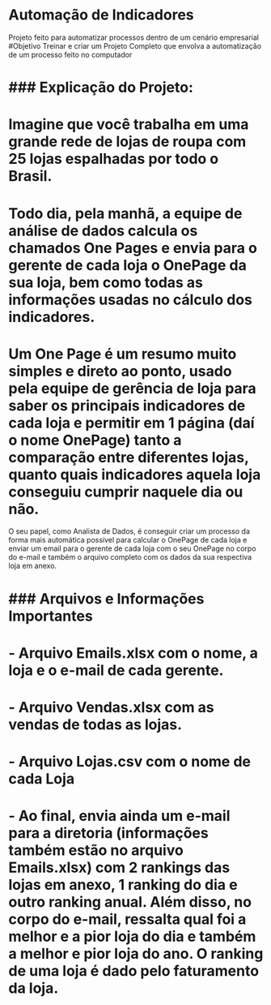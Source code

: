 # Automação de Indicadores 
 Projeto feito para automatizar processos dentro de um cenário empresarial
 #Objetivo
 Treinar e criar um Projeto Completo que envolva a automatização de um processo feito no computador

# ### Explicação do Projeto:
# 
# Imagine que você trabalha em uma grande rede de lojas de roupa com 25 lojas espalhadas por todo o Brasil.
# 
# Todo dia, pela manhã, a equipe de análise de dados calcula os chamados One Pages e envia para o gerente de cada loja o OnePage da sua loja, bem como todas as informações usadas no cálculo dos indicadores.
# 
# Um One Page é um resumo muito simples e direto ao ponto, usado pela equipe de gerência de loja para saber os principais indicadores de cada loja e permitir em 1 página (daí o nome OnePage) tanto a comparação entre diferentes lojas, quanto quais indicadores aquela loja conseguiu cumprir naquele dia ou não.

 O seu papel, como Analista de Dados, é conseguir criar um processo da forma mais automática possível para calcular o OnePage de cada loja e enviar um email para o gerente de cada loja com o seu OnePage no corpo do e-mail e também o arquivo completo com os dados da sua respectiva loja em anexo.
# 
# ### Arquivos e Informações Importantes
# 
# - Arquivo Emails.xlsx com o nome, a loja e o e-mail de cada gerente.
# 
# - Arquivo Vendas.xlsx com as vendas de todas as lojas.
# 
# - Arquivo Lojas.csv com o nome de cada Loja
# 
# - Ao final, envia ainda um e-mail para a diretoria (informações também estão no arquivo Emails.xlsx) com 2 rankings das lojas em anexo, 1 ranking do dia e outro ranking anual. Além disso, no corpo do e-mail, ressalta qual foi a melhor e a pior loja do dia e também a melhor e pior loja do ano. O ranking de uma loja é dado pelo faturamento da loja.

